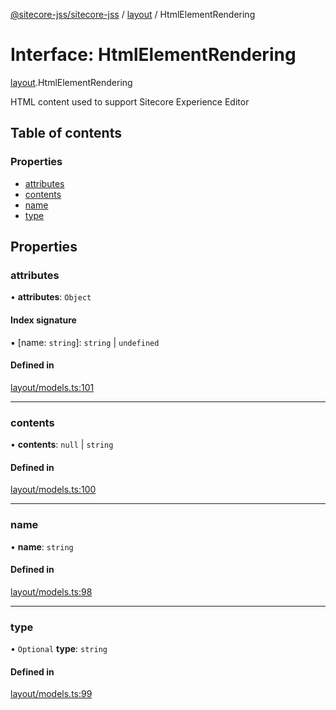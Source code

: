 [@sitecore-jss/sitecore-jss](../README.md) / [layout](../modules/layout.md) / HtmlElementRendering

# Interface: HtmlElementRendering

[layout](../modules/layout.md).HtmlElementRendering

HTML content used to support Sitecore Experience Editor

## Table of contents

### Properties

- [attributes](layout.HtmlElementRendering.md#attributes)
- [contents](layout.HtmlElementRendering.md#contents)
- [name](layout.HtmlElementRendering.md#name)
- [type](layout.HtmlElementRendering.md#type)

## Properties

### attributes

• **attributes**: `Object`

#### Index signature

▪ [name: `string`]: `string` \| `undefined`

#### Defined in

[layout/models.ts:101](https://github.com/Sitecore/jss/blob/695577da/packages/sitecore-jss/src/layout/models.ts#L101)

___

### contents

• **contents**: ``null`` \| `string`

#### Defined in

[layout/models.ts:100](https://github.com/Sitecore/jss/blob/695577da/packages/sitecore-jss/src/layout/models.ts#L100)

___

### name

• **name**: `string`

#### Defined in

[layout/models.ts:98](https://github.com/Sitecore/jss/blob/695577da/packages/sitecore-jss/src/layout/models.ts#L98)

___

### type

• `Optional` **type**: `string`

#### Defined in

[layout/models.ts:99](https://github.com/Sitecore/jss/blob/695577da/packages/sitecore-jss/src/layout/models.ts#L99)
